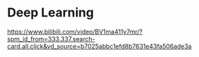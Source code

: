 # Deep Learning
https://www.bilibili.com/video/BV1ma411y7mr/?spm_id_from=333.337.search-card.all.click&vd_source=b7025abbc1efd8b7631e43fa506ade3a
